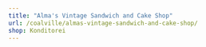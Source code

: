 ```yaml
---
title: "Alma's Vintage Sandwich and Cake Shop"
url: /coalville/almas-vintage-sandwich-and-cake-shop/
shop: Konditorei
---
```

